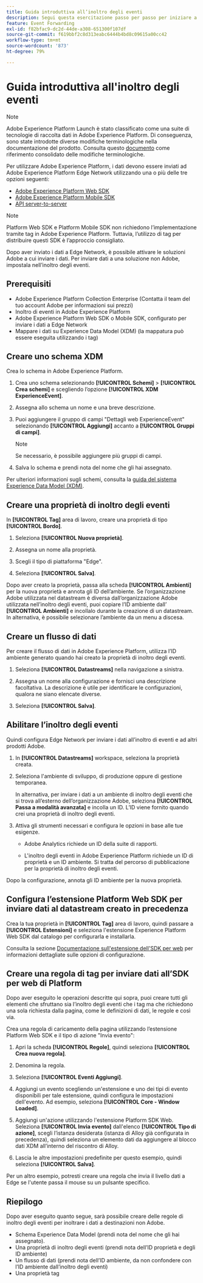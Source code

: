 ```yaml
---
title: Guida introduttiva all’inoltro degli eventi
description: Segui questa esercitazione passo per passo per iniziare a utilizzare l’inoltro degli eventi in Adobe Experience Platform.
feature: Event Forwarding
exl-id: f82bfac9-dc2d-44de-a308-651300f107df
source-git-commit: f619bbf2c8d313eabc6444b4bd8c09615a00cc42
workflow-type: tm+mt
source-wordcount: '873'
ht-degree: 79%

---
```


# Guida introduttiva all&#39;inoltro degli eventi

>[!NOTE]
>
>Adobe Experience Platform Launch è stato classificato come una suite di tecnologie di raccolta dati in Adobe Experience Platform. Di conseguenza, sono state introdotte diverse modifiche terminologiche nella documentazione del prodotto. Consulta questo [documento](../../term-updates.md) come riferimento consolidato delle modifiche terminologiche.

Per utilizzare Adobe Experience Platform, i dati devono essere inviati ad Adobe Experience Platform Edge Network utilizzando una o più delle tre opzioni seguenti:

* [Adobe Experience Platform Web SDK](../../extensions/client/sdk/overview.md)
* [Adobe Experience Platform Mobile SDK](https://sdkdocs.com)
* [API server-to-server](https://experienceleague.adobe.com/docs/audience-manager/user-guide/api-and-sdk-code/dcs/dcs-apis/dcs-s2s.html?lang=it)

>[!NOTE]
>Platform Web SDK e Platform Mobile SDK non richiedono l’implementazione tramite tag in Adobe Experience Platform. Tuttavia, l’utilizzo di tag per distribuire questi SDK è l’approccio consigliato.

Dopo aver inviato i dati a Edge Network, è possibile attivare le soluzioni Adobe a cui inviare i dati. Per inviare dati a una soluzione non Adobe, impostala nell’inoltro degli eventi.

## Prerequisiti

* Adobe Experience Platform Collection Enterprise (Contatta il team del tuo account Adobe per informazioni sui prezzi)
* Inoltro di eventi in Adobe Experience Platform
* Adobe Experience Platform Web SDK o Mobile SDK, configurato per inviare i dati a Edge Network
* Mappare i dati su Experience Data Model (XDM) (la mappatura può essere eseguita utilizzando i tag)

## Creare uno schema XDM

Crea lo schema in Adobe Experience Platform.

1. Crea uno schema selezionando **[!UICONTROL Schemi]** > **[!UICONTROL Crea schemi]** e scegliendo l’opzione **[!UICONTROL XDM ExperienceEvent]**.

1. Assegna allo schema un nome e una breve descrizione.

1. Puoi aggiungere il gruppo di campi &quot;Dettagli web ExperienceEvent&quot; selezionando **[!UICONTROL Aggiungi]** accanto a **[!UICONTROL Gruppi di campi]**.

   >[!NOTE]
   >
   >Se necessario, è possibile aggiungere più gruppi di campi.

1. Salva lo schema e prendi nota del nome che gli hai assegnato.

Per ulteriori informazioni sugli schemi, consulta la [guida del sistema Experience Data Model (XDM)](https://experienceleague.adobe.com/docs/experience-platform/xdm/home.html?lang=it).

## Creare una proprietà di inoltro degli eventi

In **[!UICONTROL Tag]** area di lavoro, creare una proprietà di tipo **[!UICONTROL Bordo]**.

1. Seleziona **[!UICONTROL Nuova proprietà]**.

1. Assegna un nome alla proprietà.

1. Scegli il tipo di piattaforma &quot;Edge&quot;.

1. Seleziona **[!UICONTROL Salva]**.

Dopo aver creato la proprietà, passa alla scheda **[!UICONTROL Ambienti]** per la nuova proprietà e annota
gli ID dell’ambiente. Se l’organizzazione Adobe utilizzata nel datastream è diversa dall’organizzazione Adobe utilizzata nell’inoltro degli eventi, puoi copiare l’ID ambiente dall’ **[!UICONTROL Ambienti]** e incollalo durante la creazione di un datastream. In alternativa, è possibile selezionare l’ambiente da un menu a discesa.

## Creare un flusso di dati

Per creare il flusso di dati in Adobe Experience Platform, utilizza l’ID ambiente generato quando hai creato la proprietà di inoltro degli eventi.

1. Seleziona **[!UICONTROL Datastreams]** nella navigazione a sinistra.

1. Assegna un nome alla configurazione e fornisci una descrizione facoltativa.
La descrizione è utile per identificare le configurazioni, qualora ne siano elencate diverse.

1. Seleziona **[!UICONTROL Salva]**.

## Abilitare l’inoltro degli eventi

Quindi configura Edge Network per inviare i dati all’inoltro di eventi e ad altri prodotti Adobe.

1. In **[!UICONTROL Datastreams]** workspace, seleziona la proprietà creata.

1. Seleziona l&#39;ambiente di sviluppo, di produzione oppure di gestione temporanea.

   In alternativa, per inviare i dati a un ambiente di inoltro degli eventi che si trova all’esterno dell’organizzazione Adobe, seleziona **[!UICONTROL Passa a modalità avanzata]** e incolla un ID. L’ID viene fornito quando crei una proprietà di inoltro degli eventi.

1. Attiva gli strumenti necessari e configura le opzioni in base alle tue esigenze.

   * Adobe Analytics richiede un ID della suite di rapporti.

   * L&#39;inoltro degli eventi in Adobe Experience Platform richiede un ID di proprietà e un ID ambiente. Si tratta del percorso di pubblicazione per la proprietà di inoltro degli eventi.

Dopo la configurazione, annota gli ID ambiente per la nuova proprietà.

## Configura l’estensione Platform Web SDK per inviare dati al datastream creato in precedenza

Crea la tua proprietà in **[!UICONTROL Tag]** area di lavoro, quindi passare a **[!UICONTROL Estensioni]** e seleziona l&#39;estensione Experience Platform Web SDK dal catalogo per configurarla e installarla.

Consulta la sezione [Documentazione sull&#39;estensione dell&#39;SDK per web](../../extensions/client/sdk/overview.md) per informazioni dettagliate sulle opzioni di configurazione.

## Creare una regola di tag per inviare dati all’SDK per web di Platform

Dopo aver eseguito le operazioni descritte qui sopra, puoi creare tutti gli elementi che sfruttano sia l’inoltro degli eventi che i tag ma che richiedono una sola richiesta dalla pagina, come le definizioni di dati, le regole e così via.

Crea una regola di caricamento della pagina utilizzando l’estensione Platform Web SDK e il tipo di azione &quot;Invia evento&quot;:

1. Apri la scheda **[!UICONTROL Regole]**, quindi seleziona **[!UICONTROL Crea nuova regola]**.

1. Denomina la regola.

1. Seleziona **[!UICONTROL Eventi Aggiungi]**.

1. Aggiungi un evento scegliendo un&#39;estensione e uno dei tipi di evento disponibili per tale estensione, quindi configura le impostazioni dell&#39;evento. Ad esempio, seleziona **[!UICONTROL Core - Window Loaded]**.

1. Aggiungi un&#39;azione utilizzando l&#39;estensione Platform SDK Web. Seleziona **[!UICONTROL Invia evento]** dall&#39;elenco **[!UICONTROL Tipo di azione]**, scegli l’istanza desiderata (istanza di Alloy già configurata in precedenza), quindi seleziona un elemento dati da aggiungere al blocco dati XDM all’interno del riscontro di Alloy.

1. Lascia le altre impostazioni predefinite per questo esempio, quindi seleziona **[!UICONTROL Salva]**.

Per un altro esempio, potresti creare una regola che invia il livello dati a Edge se l&#39;utente passa il mouse su un pulsante specifico.

## Riepilogo

Dopo aver eseguito quanto segue, sarà possibile creare delle regole di inoltro degli eventi per inoltrare i dati a destinazioni non Adobe.

* Schema Experience Data Model (prendi nota del nome che gli hai assegnato).
* Una proprietà di inoltro degli eventi (prendi nota dell’ID proprietà e degli ID ambiente)
* Un flusso di dati (prendi nota dell’ID ambiente, da non confondere con l’ID ambiente dall’inoltro degli eventi)
* Una proprietà tag
